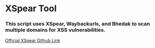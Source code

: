 # XSpear Tool


### This script uses XSpear, Waybackurls, and Bhedak to scan multiple domains for XSS vulnerabilities.

<a href="https://github.com/hahwul/XSpear">Official XSpear Github Link</a>
